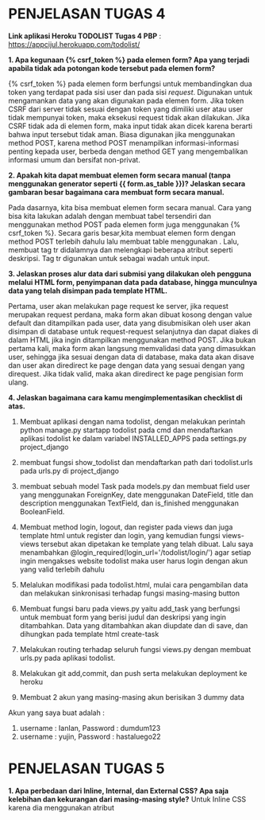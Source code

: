 # PENJELASAN TUGAS 4

**Link aplikasi Heroku TODOLIST Tugas 4 PBP** : https://appcijul.herokuapp.com/todolist/


**1. Apa kegunaan {% csrf_token %} pada elemen form? Apa yang terjadi apabila tidak ada potongan kode tersebut pada elemen form?**

{% csrf_token %} pada elemen form berfungsi untuk membandingkan dua token yang terdapat pada sisi user dan pada sisi _request_. Digunakan untuk mengamankan data yang akan digunakan pada elemen form. Jika token CSRF dari server tidak sesuai dengan token yang dimiliki user atau user tidak mempunyai token, maka eksekusi request tidak akan dilakukan. Jika CSRF tidak ada di elemen form, maka input tidak akan dicek karena berarti bahwa input tersebut tidak aman. Biasa digunakan jika menggunakan method POST, karena method POST menampilkan informasi-informasi penting kepada user, berbeda dengan method GET yang mengembalikan informasi umum dan bersifat non-privat.

**2. Apakah kita dapat membuat elemen form secara manual (tanpa menggunakan generator seperti {{ form.as_table }})? Jelaskan secara gambaran besar bagaimana cara membuat form secara manual.**

Pada dasarnya, kita bisa membuat elemen form secara manual. Cara yang bisa kita lakukan adalah dengan membuat tabel tersendiri dan menggunakan method POST pada elemen form juga menggunakan {% csrf_token %}. Secara garis besar,kita membuat elemen form dengan method POST terlebih dahulu lalu membuat table menggunakan <table>. Lalu, membuat tag tr didalamnya dan melengkapi beberapa atribut seperti deskripsi. Tag tr digunakan untuk sebagai wadah untuk input.

**3. Jelaskan proses alur data dari submisi yang dilakukan oleh pengguna melalui HTML form, penyimpanan data pada database, hingga munculnya data yang telah disimpan pada template HTML.**

Pertama, user akan melakukan page request ke server, jika request merupakan request perdana, maka form akan dibuat kosong dengan value default dan ditampilkan pada user, data yang disubmisikan oleh user akan disimpan di database untuk request-request selanjutnya dan dapat diakes di dalam HTML jika ingin ditampilkan menggunakan method POST. Jika bukan pertama kali, maka form akan langsung memvalidasi data yang dimasukkan user, sehingga jika sesuai dengan data di database, maka data akan disave dan user akan diredirect ke page dengan data yang sesuai dengan yang direquest. Jika tidak valid, maka akan diredirect ke page pengisian form ulang. 

**4. Jelaskan bagaimana cara kamu mengimplementasikan checklist di atas.**

1. Membuat aplikasi dengan nama todolist, dengan melakukan perintah python manage.py startapp todolist pada cmd dan mendaftarkan aplikasi todolist ke dalam variabel INSTALLED_APPS pada settings.py project_django

2. membuat fungsi show_todolist dan mendaftarkan path dari todolist.urls pada urls.py di project_django

3. membuat sebuah model Task pada models.py dan membuat field user yang menggunakan ForeignKey, date menggunakan DateField, title dan description menggunakan TextField, dan is_finished menggunakan BooleanField.

4. Membuat method login, logout, dan register pada views dan juga template html untuk register dan login, yang kemudian fungsi views-views tersebut akan dipetakan ke template yang telah dibuat. Lalu saya menambahkan @login_required(login_url='/todolist/login/') agar setiap ingin mengakses website todolist maka user harus login dengan akun yang valid terlebih dahulu

5. Melalukan modifikasi pada todolist.html, mulai cara pengambilan data dan melakukan sinkronisasi terhadap fungsi masing-masing button

6. Membuat fungsi baru pada views.py yaitu add_task yang berfungsi untuk membuat form yang berisi judul dan deskripsi yang ingin ditambahkan. Data yang ditambahkan akan diupdate dan di save, dan dihungkan pada template html create-task

7. Melakukan routing terhadap seluruh fungsi views.py dengan membuat urls.py pada aplikasi todolist.

8. Melakukan git add,commit, dan push serta melakukan deployment ke heroku

9. Membuat 2 akun yang masing-masing akun berisikan 3 dummy data

Akun yang saya buat adalah :
1. username : IanIan, Password : dumdum123
2. username : yujin,  Password : hastaluego22



# PENJELASAN TUGAS 5

**1. Apa perbedaan dari Inline, Internal, dan External CSS? Apa saja kelebihan dan kekurangan dari masing-masing style?**
Untuk Inline CSS karena dia menggunakan atribut <style> agar memberikan sebuah style kepada tag HTML tertentu, kekurangannya adalah jika ingin memberikan perubahan yang merata atau besar, maka inline CSS harus diterapkan pada setiap elemen yang ingin diubah. Namun kelebihannya, karena perubahan yang terjadi hanya di element tertentu, maka dapat digunakan untuk menguji atau melihat perubahan, berguna untuk perbaikan cepat, dan ukuran request HTTPnya lebih kecil.
Untuk internal CSS, biasa diletakkan di bagian <head> pada sebuah halaman HTML. Ini merupakan better practice dari inline CSS karena dapat merubah sekelompok element sekaligus, berbeda dengan inline yang harus diterapkan pada setiap element masing-masing. Opsi ini ideal untuk web yang hanya mempunyai 1 halaman HTML karena perubahan hanya terjadi di 1 halaman. Namun kekurangannya jika web mempunyai beberapa halaman dan kita ingin membuat perubahan pada semua halaman, maka kurang efisien karena jika kita ingin memakai CSS yang sama, maka perlu meng-upload file terlebih dahulu pada setiap halaman.
Untuk external CSS, opsi ini dikenal menjadi opsi yang paling nyaman untuk digunakan. Sama seperti internal, biasa diletakkan di bagian <head> halaman. Kelebihan dari external CSS adalah file CSS yang sama dapat digunakan di halaman-halaman lain, setelah itu kecepatan loading juga lebih cepat, dan ukuran file HTML menjadi lebih kecil dan strukturnya lebih rapih. kekurangannya mungkin cukup sedikit dibandingkan yang lain, salah satunya adalah halaman belum tampil secaraa sempurna hingga file CSS selesai dipanggil.

**2. Jelaskan tag HTML5 yang kamu ketahui.**
terdapat <font> untuk menentukan font, warna, dan ukuran dari sebuah text. Ada <div> untuk membuat bagian-bagian pada halaman. <h1>-<h6> untuk mendefinisikan sebuah header dengan ukuran dari besar sampai kecil. <link> Mendefinisikan hubungan antara file dengan external resource.<script> Membuat script